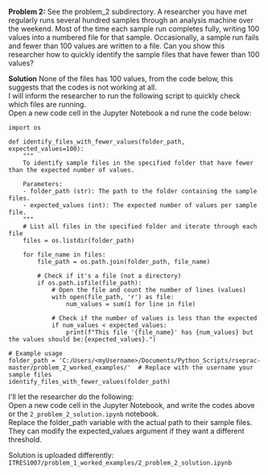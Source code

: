 **Problem 2:**
See the problem_2 subdirectory.
A researcher you have met regularly runs several hundred samples through an analysis machine over 
the weekend. Most of the time each sample run completes fully, writing 100 values into a numbered file 
for that sample. Occasionally, a sample run fails and fewer than 100 values are written to a file.
Can you show this researcher how to quickly identify the sample files that have fewer than 100 values?

**Solution**
None of the files has 100 values, from the code below, this suggests that the codes is not working at all.  
I will inform the researcher to run the following script to quickly check which files are running.  
Open a new code cell in the Jupyter Notebook a nd rune the code below:
`````
import os

def identify_files_with_fewer_values(folder_path, expected_values=100):
    """
    To identify sample files in the specified folder that have fewer than the expected number of values.
    
    Parameters:
    - folder_path (str): The path to the folder containing the sample files.
    - expected_values (int): The expected number of values per sample file.
    """
    # List all files in the specified folder and iterate through each file
    files = os.listdir(folder_path)

    for file_name in files:
        file_path = os.path.join(folder_path, file_name)

        # Check if it's a file (not a directory)
        if os.path.isfile(file_path):
            # Open the file and count the number of lines (values)
            with open(file_path, 'r') as file:
                num_values = sum(1 for line in file)

            # Check if the number of values is less than the expected
            if num_values < expected_values:
                print(f"This file '{file_name}' has {num_values} but the values should be:{expected_values}.")

# Example usage
folder_path = 'C:/Users/<myUsername>/Documents/Python_Scripts/rseprac-master/problem_2_worked_examples/'  # Replace with the username your sample files
identify_files_with_fewer_values(folder_path)
`````
I'll let the researcher do the following:  
Open a new code cell in the Jupyter Notebook, and write the codes above or the ````2_problem_2_solution.ipynb```` notebook.  
Replace the folder_path variable with the actual path to their sample files.  
They can modify the expected_values argument if they want a different threshold.  

Solution is uploaded differently: ````ITRES1007/problem_1_worked_examples/2_problem_2_solution.ipynb````
